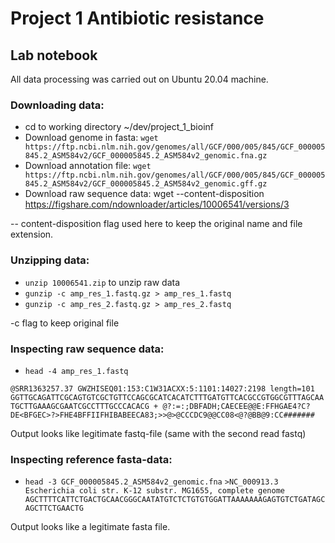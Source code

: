 # Project 1 Antibiotic resistance
## Lab notebook

All data processing was carried out on Ubuntu 20.04 machine.

### Downloading data:

- cd to working directory ~/dev/project_1_bioinf
- Download genome in fasta:
`wget https://ftp.ncbi.nlm.nih.gov/genomes/all/GCF/000/005/845/GCF_000005845.2_ASM584v2/GCF_000005845.2_ASM584v2_genomic.fna.gz`
- Download annotation file:
`wget https://ftp.ncbi.nlm.nih.gov/genomes/all/GCF/000/005/845/GCF_000005845.2_ASM584v2/GCF_000005845.2_ASM584v2_genomic.gff.gz`
- Download raw sequence data:
wget --content-disposition https://figshare.com/ndownloader/articles/10006541/versions/3

-- content-disposition flag used here to keep the original name and file extension.

### Unzipping data:

- `unzip 10006541.zip` to unzip raw data
- `gunzip -c amp_res_1.fastq.gz > amp_res_1.fastq`
- `gunzip -c amp_res_2.fastq.gz > amp_res_2.fastq`

-c flag to keep original file

### Inspecting raw sequence data:

- `head -4 amp_res_1.fastq`

`@SRR1363257.37 GWZHISEQ01:153:C1W31ACXX:5:1101:14027:2198 length=101
GGTTGCAGATTCGCAGTGTCGCTGTTCCAGCGCATCACATCTTTGATGTTCACGCCGTGGCGTTTAGCAATGCTTGAAAGCGAATCGCCTTTGCCCACACG
+
@?:=:;DBFADH;CAECEE@@E:FFHGAE4?C?DE<BFGEC>?>FHE4BFFIIFHIBABEECA83;>>@>@CCCDC9@@CC08<@?@BB@9:CC#######`

Output looks like legitimate fastq-file (same with the second read fastq)

### Inspecting reference fasta-data:

- `head -3 GCF_000005845.2_ASM584v2_genomic.fna`
`>NC_000913.3 Escherichia coli str. K-12 substr. MG1655, complete genome
AGCTTTTCATTCTGACTGCAACGGGCAATATGTCTCTGTGTGGATTAAAAAAAGAGTGTCTGATAGCAGCTTCTGAACTG`

Output looks like a legitimate fasta file.


